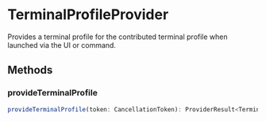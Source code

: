 # TerminalProfileProvider

Provides a terminal profile for the contributed terminal profile when launched via the UI or command.

## Methods

### provideTerminalProfile

```typescript
provideTerminalProfile(token: CancellationToken): ProviderResult<TerminalProfile>
```

